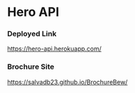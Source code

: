 # Hero API

### Deployed Link
https://hero-api.herokuapp.com/

### Brochure Site
https://salvadb23.github.io/BrochureBew/
